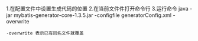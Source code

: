 1.在配置文件中设置生成代码的位置
2.在当前文件件打开命令行
3.运行命令
    java -jar mybatis-generator-core-1.3.5.jar -configfile generatorConfig.xml -overwrite

    -overwrite 表示已有同名文件就覆盖
